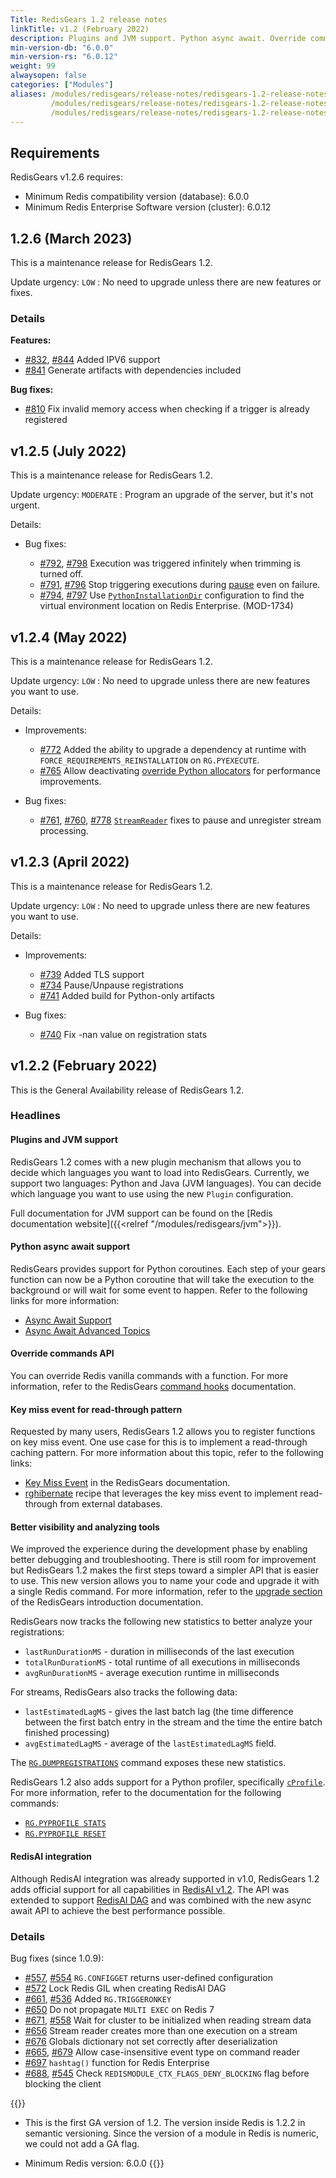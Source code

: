 ```yaml
---
Title: RedisGears 1.2 release notes
linkTitle: v1.2 (February 2022)
description: Plugins and JVM support. Python async await. Override commands API. Register functions on key miss events. Tracks new statistics. Python profiler support. Extended RedisAI integration.
min-version-db: "6.0.0"
min-version-rs: "6.0.12"
weight: 99
alwaysopen: false
categories: ["Modules"]
aliases: /modules/redisgears/release-notes/redisgears-1.2-release-notes/
         /modules/redisgears/release-notes/redisgears-1.2-release-notes
         /modules/redisgears/release-notes/redisgears-1.2-release-notes.md
---
```


## Requirements

RedisGears v1.2.6 requires:

- Minimum Redis compatibility version (database): 6.0.0
- Minimum Redis Enterprise Software version (cluster): 6.0.12

## 1.2.6 (March 2023)

This is a maintenance release for RedisGears 1.2.

Update urgency: `LOW` : No need to upgrade unless there are new features or fixes.

### Details

**Features:**
- [#832](https://github.com/RedisGears/RedisGears/pull/832), [#844](https://github.com/RedisGears/RedisGears/pull/844) Added IPV6 support
- [#841](https://github.com/RedisGears/RedisGears/pull/841) Generate artifacts with dependencies included

**Bug fixes:**
- [#810](https://github.com/RedisGears/RedisGears/pull/810) Fix invalid memory access when checking if a trigger is already registered

## v1.2.5 (July 2022)

This is a maintenance release for RedisGears 1.2.

Update urgency: `MODERATE` : Program an upgrade of the server, but it's not urgent.

Details:

- Bug fixes:

    - [#792](https://github.com/RedisGears/RedisGears/issues/792), [#798](https://github.com/RedisGears/RedisGears/pull/798) Execution was triggered infinitely when trimming is turned off.
    - [#791](https://github.com/RedisGears/RedisGears/issues/791), [#796](https://github.com/RedisGears/RedisGears/pull/796) Stop triggering executions during [pause](https://oss.redis.com/redisgears/commands.html#rgpauseregistrations) even on failure.
    - [#794](https://github.com/RedisGears/RedisGears/pull/794), [#797](https://github.com/RedisGears/RedisGears/pull/797) Use [`PythonInstallationDir`](https://oss.redis.com/redisgears/configuration.html#pythoninstallationdir) configuration to find the virtual environment location on Redis Enterprise. (MOD-1734)

## v1.2.4 (May 2022)

This is a maintenance release for RedisGears 1.2.

Update urgency: `LOW` : No need to upgrade unless there are new features you want to use.

Details:

- Improvements:

    - [#772](https://github.com/RedisGears/RedisGears/pull/772) Added the ability to upgrade a dependency at runtime with `FORCE_REQUIREMENTS_REINSTALLATION` on `RG.PYEXECUTE`.
    - [#765](https://github.com/RedisGears/RedisGears/pull/765) Allow deactivating [override Python allocators](https://oss.redis.com/redisgears/configuration.html#overridepythonallocators) for performance improvements.

- Bug fixes:

    - [#761](https://github.com/RedisGears/RedisGears/issues/761), [#760](https://github.com/RedisGears/RedisGears/issues/760), [#778](https://github.com/RedisGears/RedisGears/pull/778) [`StreamReader`](https://oss.redis.com/redisgears/readers.html#streamreader) fixes to pause and unregister stream processing.

## v1.2.3 (April 2022)

This is a maintenance release for RedisGears 1.2.

Update urgency: `LOW` : No need to upgrade unless there are new features you want to use.

Details:

- Improvements:

    - [#739](https://github.com/RedisGears/RedisGears/pull/739) Added TLS support
    - [#734](https://github.com/RedisGears/RedisGears/pull/734) Pause/Unpause registrations
    - [#741](https://github.com/RedisGears/RedisGears/pull/741) Added build for Python-only artifacts

- Bug fixes:

    - [#740](https://github.com/RedisGears/RedisGears/pull/740) Fix -nan value on registration stats

## v1.2.2 (February 2022)

This is the General Availability release of RedisGears 1.2.

### Headlines

#### Plugins and JVM support

RedisGears 1.2 comes with a new plugin mechanism that allows you to decide which languages you want to load into RedisGears. Currently, we support two languages: Python and Java (JVM languages). You can decide which language you want to use using the new `Plugin` configuration.

Full documentation for JVM support can be found on the [Redis documentation website]({{<relref "/modules/redisgears/jvm">}}).

#### Python async await support

RedisGears provides support for Python coroutines. Each step of your gears function can now be a Python coroutine that will take the execution to the background or will wait for some event to happen. Refer to the following links for more information:

- [Async Await Support](https://oss.redis.com/redisgears/1.2/intro.html#async-await-support)
- [Async Await Advanced Topics](https://oss.redis.com/redisgears/1.2/async_await_advance_topics.html)

#### Override commands API

You can override Redis vanilla commands with a function. For more information, refer to the RedisGears [command hooks](https://oss.redis.com/redisgears/1.2/commands_hook.html) documentation.

#### Key miss event for read-through pattern

Requested by many users, RedisGears 1.2 allows you to register functions on key miss event. One use case for this is to implement a read-through caching pattern. For more information about this topic, refer to the following links:

- [Key Miss Event](https://oss.redis.com/redisgears/1.2/miss_event.html) in the RedisGears documentation.
- [rghibernate](https://github.com/RedisGears/rghibernate) recipe that leverages the key miss event to implement read-through from external databases.

#### Better visibility and analyzing tools

We improved the experience during the development phase by enabling better debugging and troubleshooting. There is still room for improvement but RedisGears 1.2 makes the first steps toward a simpler API that is easier to use. This new version allows you to name your code and upgrade it with a single Redis command. For more information, refer to the [upgrade section](https://oss.redis.com/redisgears/1.2/intro.html#code-upgrades) of the RedisGears introduction documentation.

RedisGears now tracks the following new statistics to better analyze your registrations:

- `lastRunDurationMS` - duration in milliseconds of the last execution
- `totalRunDurationMS` - total runtime of all executions in milliseconds
- `avgRunDurationMS` - average execution runtime in milliseconds

For streams, RedisGears also tracks the following data:

- `lastEstimatedLagMS` - gives the last batch lag (the time difference between the first batch entry in the stream and the time the entire batch finished processing)
- `avgEstimatedLagMS` - average of the `lastEstimatedLagMS` field.

The [`RG.DUMPREGISTRATIONS`](https://oss.redis.com/redisgears/1.2/commands.html#rgdumpregistrations) command exposes these new statistics.

RedisGears 1.2 also adds support for a Python profiler, specifically [`cProfile`](https://docs.python.org/3.7/library/profile.html#module-cProfile). For more information, refer to the documentation for the following commands:

- [`RG.PYPROFILE STATS`](https://oss.redis.com/redisgears/1.2/commands.html#rgpyprofile-stats)
- [`RG.PYPROFILE RESET`](https://oss.redis.com/redisgears/1.2/commands.html#rgpyprofile-reset)

#### RedisAI integration

Although RedisAI integration was already supported in v1.0, RedisGears 1.2 adds official support for all capabilities in [RedisAI v1.2](https://oss.redis.com/redisgears/1.2/redisai.html). The API was extended to support [RedisAI DAG](https://oss.redis.com/redisai/commands/#aidagexecute) and was combined with the new async await API to achieve the best performance possible.

### Details

Bug fixes (since 1.0.9):

- [#557](https://github.com/RedisGears/RedisGears/pull/557), [#554](https://github.com/RedisGears/RedisGears/issues/554) `RG.CONFIGGET` returns user-defined configuration
- [#572](https://github.com/RedisGears/RedisGears/pull/572) Lock Redis GIL when creating RedisAI DAG
- [#661](https://github.com/RedisGears/RedisGears/pull/661), [#536](https://github.com/RedisGears/RedisGears/issues/536) Added `RG.TRIGGERONKEY`
- [#650](https://github.com/RedisGears/RedisGears/issues/650) Do not propagate `MULTI EXEC` on Redis 7
- [#671](https://github.com/RedisGears/RedisGears/pull/671), [#558](https://github.com/RedisGears/RedisGears/issues/558) Wait for cluster to be initialized when reading stream data
- [#656](https://github.com/RedisGears/RedisGears/pull/656) Stream reader creates more than one execution on a stream
- [#676](https://github.com/RedisGears/RedisGears/pull/676) Globals dictionary not set correctly after deserialization
- [#665](https://github.com/RedisGears/RedisGears/issues/665), [#679](https://github.com/RedisGears/RedisGears/pull/679) Allow case-insensitive event type on command reader
- [#697](https://github.com/RedisGears/RedisGears/pull/697) `hashtag()` function for Redis Enterprise
- [#688](https://github.com/RedisGears/RedisGears/pull/688), [#545](https://github.com/RedisGears/RedisGears/issues/545) Check `REDISMODULE_CTX_FLAGS_DENY_BLOCKING` flag before blocking the client

{{<note>}}
- This is the first GA version of 1.2. The version inside Redis is 1.2.2 in semantic versioning. Since the version of a module in Redis is numeric, we could not add a GA flag.

- Minimum Redis version: 6.0.0
{{</note>}}
